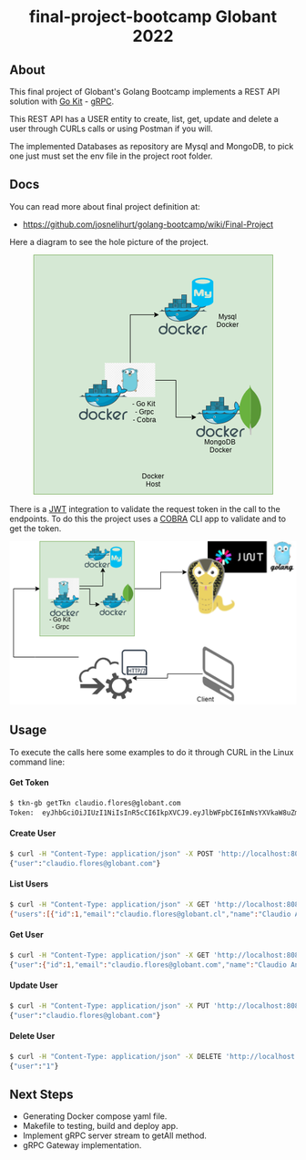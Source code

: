 <div align="center">
<h1>final-project-bootcamp Globant 2022</h1>
</div>

## About

This final project of Globant's Golang Bootcamp implements a REST API solution with [Go Kit](https://gokit.io/) - [gRPC](https://grpc.io/docs/languages/go/basics/).

This REST API has a USER entity to create, list, get, update and delete a user through CURLs calls or using Postman if you will.

The implemented Databases as repository are Mysql and MongoDB, to pick one just must set the env file in the project root folder.

## Docs

You can read more about final project definition at:

- https://github.com/josnelihurt/golang-bootcamp/wiki/Final-Project

Here a diagram to see the hole picture of the project.

<div align="center">
<img src="images/general_arch.png" />
</div>

There is a [JWT](https://jwt.io/) integration to validate the request token in the call to the endpoints. To do this the project uses a [COBRA](https://github.com/spf13/cobra) CLI app to validate and to get the token.

<div align="center">
<img src="images/Cobra-jwt_diagram.png" />
</div>

## Usage
To execute the calls here some examples to do it through CURL in the Linux command line:
#### Get Token
```sh
$ tkn-gb getTkn claudio.flores@globant.com
Token:  eyJhbGciOiJIUzI1NiIsInR5cCI6IkpXVCJ9.eyJlbWFpbCI6ImNsYXVkaW8uZmxvcmVzQGdsb2JhbnQuY29tIiwiZXhwIjoxNjQzMzg1Mzg5LCJpYXQiOjE2NDMzODE3NTksIm5iZiI6MTY0MzM4MTc1OX0.RdG4g8Jy1YCDiCkYlTNfdyB9yuoQ0vgIWOt4VBT45aU
```
#### Create User
```sh
$ curl -H "Content-Type: application/json" -X POST 'http://localhost:8080/user/' -d'{"name":"Claudio Andres","lastname":"Flores Sapiain","email":"claudio.flores@globant.com","age":"39","status":"1"}'  -H 'Authorization:Bearer eyJhbGciOiJIUzI1NiIsInR5cCI6IkpXVCJ9.eyJlbWFpbCI6ImNsYXVkaW8uZmxvcmVzQGdsb2JhbnQuY29tIiwiZXhwIjoxNjQzMzg1Mzg5LCJpYXQiOjE2NDMzODE3NTksIm5iZiI6MTY0MzM4MTc1OX0.RdG4g8Jy1YCDiCkYlTNfdyB9yuoQ0vgIWOt4VBT45aU'
{"user":"claudio.flores@globant.com"}
```
#### List Users
```sh
$ curl -H "Content-Type: application/json" -X GET 'http://localhost:8080/user/' -H 'Authorization:Bearer eyJhbGciOiJIUzI1NiIsInR5cCI6IkpXVCJ9.eyJlbWFpbCI6ImNsYXVkaW8uZmxvcmVzQGdsb2JhbnQuY29tIiwiZXhwIjoxNjQzMzg1Mzg5LCJpYXQiOjE2NDMzODE3NTksIm5iZiI6MTY0MzM4MTc1OX0.RdG4g8Jy1YCDiCkYlTNfdyB9yuoQ0vgIWOt4VBT45aU'
{"users":[{"id":1,"email":"claudio.flores@globant.cl","name":"Claudio Andres","lastname":"Flores Sapiain","age":"39","status":"1"},{"id":1,"email":"claudio.flores@globant.cll","name":"ca","lastname":"fs","age":"35","status":"0"},{"id":1,"email":"claudio.flores@globant.com","name":"Claudio Andres","lastname":"Flores Sapiain","age":"39","status":"1"}]}
```
#### Get User
```sh
$ curl -H "Content-Type: application/json" -X GET 'http://localhost:8080/user/claudio.flores@globant.com' -H 'Authorization:Bearer eyJhbGciOiJIUzI1NiIsInR5cCI6IkpXVCJ9.eyJlbWFpbCI6ImNsYXVkaW8uZmxvcmVzQGdsb2JhbnQuY29tIiwiZXhwIjoxNjQzMzg1Mzg5LCJpYXQiOjE2NDMzODE3NTksIm5iZiI6MTY0MzM4MTc1OX0.RdG4g8Jy1YCDiCkYlTNfdyB9yuoQ0vgIWOt4VBT45aU'
{"user":{"id":1,"email":"claudio.flores@globant.com","name":"Claudio Andres","lastname":"Flores Sapiain","age":"39","status":"1"}}
```
#### Update User
```sh
$ curl -H "Content-Type: application/json" -X PUT 'http://localhost:8080/user/claudio.flores@globant.com' -d'{"name":"Claudio","lastname":"Flores","age":"39","status":"1"}'  -H 'Authorization:Bearer eyJhbGciOiJIUzI1NiIsInR5cCI6IkpXVCJ9.eyJlbWFpbCI6ImNsYXVkaW8uZmxvcmVzQGdsb2JhbnQuY29tIiwiZXhwIjoxNjQzMzg1Mzg5LCJpYXQiOjE2NDMzODE3NTksIm5iZiI6MTY0MzM4MTc1OX0.RdG4g8Jy1YCDiCkYlTNfdyB9yuoQ0vgIWOt4VBT45aU' 
{"user":"claudio.flores@globant.com"}
```
#### Delete User
```sh
$ curl -H "Content-Type: application/json" -X DELETE 'http://localhost:8080/user/1' -H 'Authorization:Bearer eyJhbGciOiJIUzI1NiIsInR5cCI6IkpXVCJ9.eyJlbWFpbCI6ImNsYXVkaW8uZmxvcmVzQGdsb2JhbnQuY29tIiwiZXhwIjoxNjQzMzg1Mzg5LCJpYXQiOjE2NDMzODE3NTksIm5iZiI6MTY0MzM4MTc1OX0.RdG4g8Jy1YCDiCkYlTNfdyB9yuoQ0vgIWOt4VBT45aU'
{"user":"1"}
```

## Next Steps
- Generating Docker compose yaml file.
- Makefile to testing, build and deploy app.
- Implement gRPC server stream to getAll method.
- gRPC Gateway implementation.





